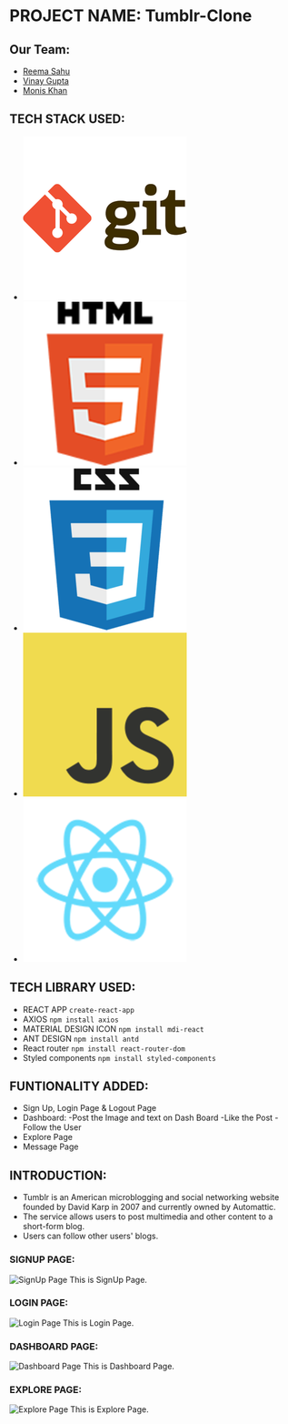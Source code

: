 # PROJECT NAME: Tumblr-Clone

## Our Team:
* [Reema Sahu](https://github.com/reemasahusbp5345)
* [Vinay Gupta](https://github.com/vinaytest75)
* [Monis Khan](https://github.com/Iammonis)

## TECH STACK USED:
* ![Git](https://raw.githubusercontent.com/github/explore/80688e429a7d4ef2fca1e82350fe8e3517d3494d/topics/git/git.png)
* ![HTML](https://raw.githubusercontent.com/github/explore/80688e429a7d4ef2fca1e82350fe8e3517d3494d/topics/html/html.png)
* ![CSS](https://raw.githubusercontent.com/github/explore/80688e429a7d4ef2fca1e82350fe8e3517d3494d/topics/css/css.png)
* ![Javascript](https://raw.githubusercontent.com/github/explore/80688e429a7d4ef2fca1e82350fe8e3517d3494d/topics/javascript/javascript.png)
* ![React JS](https://raw.githubusercontent.com/github/explore/80688e429a7d4ef2fca1e82350fe8e3517d3494d/topics/react/react.png)

## TECH LIBRARY USED:
* REACT APP
```create-react-app```
* AXIOS
```npm install axios```
* MATERIAL DESIGN ICON
```npm install mdi-react```
* ANT DESIGN
```npm install antd```
* React router
```npm install react-router-dom```
* Styled components
```npm install styled-components```


## FUNTIONALITY ADDED:
* Sign Up, Login Page & Logout Page
* Dashboard:
  -Post the Image and text on Dash Board 
  -Like the Post 
  -Follow the User
* Explore Page 
* Message Page

## INTRODUCTION:
* Tumblr is an American microblogging and social networking website founded by David Karp in 2007 and currently owned by Automattic. 
* The service allows users to post multimedia and other content to a short-form blog. 
* Users can follow other users' blogs.

### SIGNUP PAGE:
![SignUp Page](https://github.com/Iammonis/Heptane/blob/develop/tumblr-clone/ReadmeImages/SignUp.png)
This is SignUp Page.
### LOGIN PAGE:
![Login Page](https://github.com/Iammonis/Heptane/blob/develop/tumblr-clone/ReadmeImages/Login.jpg)
This is Login Page.
### DASHBOARD PAGE:
![Dashboard Page](https://github.com/Iammonis/Heptane/blob/develop/tumblr-clone/ReadmeImages/Dashboard.png)
This is Dashboard Page.
### EXPLORE PAGE:
![Explore Page](https://github.com/Iammonis/Heptane/blob/develop/tumblr-clone/ReadmeImages/Explore.png)
This is Explore Page.
  
